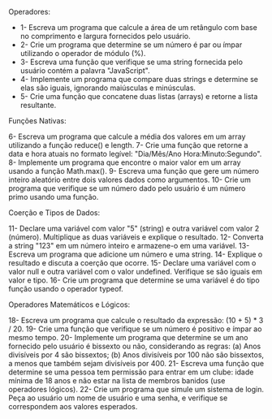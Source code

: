 Operadores:

* 1- Escreva um programa que calcule a área de um retângulo com base no comprimento e largura fornecidos pelo usuário.
* 2- Crie um programa que determine se um número é par ou ímpar utilizando o operador de módulo (%).
* 3- Escreva uma função que verifique se uma string fornecida pelo usuário contém a palavra "JavaScript".
* 4- Implemente um programa que compare duas strings e determine se elas são iguais, ignorando maiúsculas e minúsculas.
* 5- Crie uma função que concatene duas listas (arrays) e retorne a lista resultante.

Funções Nativas:

6- Escreva um programa que calcule a média dos valores em um array utilizando a função reduce() e length.
7- Crie uma função que retorne a data e hora atuais no formato legível: "Dia/Mês/Ano Hora:Minuto:Segundo".
8- Implemente um programa que encontre o maior valor em um array usando a função Math.max().
9- Escreva uma função que gere um número inteiro aleatório entre dois valores dados como argumentos.
10- Crie um programa que verifique se um número dado pelo usuário é um número primo usando uma função.

Coerção e Tipos de Dados:

11- Declare uma variável com valor "5" (string) e outra variável com valor 2 (número). Multiplique as duas variáveis e explique o resultado.
12- Converta a string "123" em um número inteiro e armazene-o em uma variável.
13- Escreva um programa que adicione um número e uma string. 
14- Explique o resultado e discuta a coerção que ocorre.
15- Declare uma variável com o valor null e outra variável com o valor undefined. Verifique se são iguais em valor e tipo.
16- Crie um programa que determine se uma variável é do tipo função usando o operador typeof.

Operadores Matemáticos e Lógicos:

18- Escreva um programa que calcule o resultado da expressão: (10 + 5) * 3 / 20.
19- Crie uma função que verifique se um número é positivo e ímpar ao mesmo tempo.
20- Implemente um programa que determine se um ano fornecido pelo usuário é bissexto ou não, considerando as regras: (a) Anos divisíveis por 4 são bissextos; (b) Anos divisíveis por 100 não são bissextos, a menos que também sejam divisíveis por 400.
21- Escreva uma função que determine se uma pessoa tem permissão para entrar em um clube: idade mínima de 18 anos e não estar na lista de membros banidos (use operadores lógicos).
22- Crie um programa que simule um sistema de login. Peça ao usuário um nome de usuário e uma senha, e verifique se correspondem aos valores esperados.